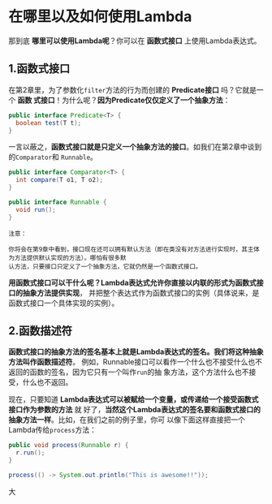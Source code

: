在哪里以及如何使用Lambda
================================================================================
那到底 **哪里可以使用Lambda呢**？你可以在 **函数式接口** 上使用Lambda表达式。

## 1.函数式接口
在第2章里，为了参数化`filter`方法的行为而创建的 **Predicate<T>接口** 吗？它就是一个 **函数
式接口**！为什么呢？**因为Predicate仅仅定义了一个抽象方法**：
```java
public interface Predicate<T> {
  boolean test(T t);
}
```
一言以蔽之，**函数式接口就是只定义一个抽象方法的接口**。如我们在第2章中谈到的`Comparator`和
`Runnable`。
```java
public interface Comparator<T> {
  int compare(T o1, T o2);
}

public interface Runnable {
  void run();
}
```
```
注意：

你将会在第9章中看到，接口现在还可以拥有默认方法（即在类没有对方法进行实现时，其主体为方法提供默认实现的方法）。哪怕有很多默
认方法，只要接口只定义了一个抽象方法，它就仍然是一个函数式接口。
```
**用函数式接口可以干什么呢？Lambda表达式允许你直接以内联的形式为函数式接口的抽象方法提供实现**，
并把整个表达式作为函数式接口的实例（具体说来，是函数式接口一个具体实现的实例）。

## 2.函数描述符
**函数式接口的抽象方法的签名基本上就是Lambda表达式的签名。我们将这种抽象方法叫作函数描述符**。
例如，Runnable接口可以看作一个什么也不接受什么也不返回的函数的签名，因为它只有一个叫作`run`的抽
象方法，这个方法什么也不接受，什么也不返回。

现在，只要知道 **Lambda表达式可以被赋给一个变量，或传递给一个接受函数式接口作为参数的方法** 就
好了，**当然这个Lambda表达式的签名要和函数式接口的抽象方法一样**。比如，在我们之前的例子里，你可
以像下面这样直接把一个Lambda传给`process`方法：
```java
public void process(Runnable r) {
  r.run();
}

process(() -> System.out.println("This is awesome!!"));
```





































大

